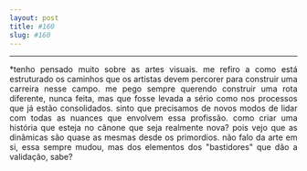 ```yaml
---
layout: post
title: #160
slug: #160
---
```

---
<p class="description" style="text-align: justify;">
*tenho pensado muito sobre as artes visuais. me refiro a como está estruturado os caminhos que os artistas devem percorer para construir uma carreira nesse campo. me pego sempre querendo construir uma rota  diferente, nunca feita, mas que fosse levada a sério como nos processos que já estão consolidados. sinto que precisamos de novos modos de lidar com todas as nuances que envolvem essa profissão. como criar uma história que esteja no cânone que seja realmente nova? pois vejo que as dinâmicas são quase as mesmas desde os primordios. não falo da arte em si, essa sempre mudou, mas dos elementos dos "bastidores" que dão a validação, sabe?

